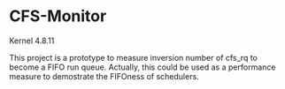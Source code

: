 # CFS-Monitor

Kernel 4.8.11

This project is a prototype to measure inversion number of cfs_rq to become a FIFO run queue. Actually, this could be used as a performance measure to demostrate the FIFOness of schedulers.
